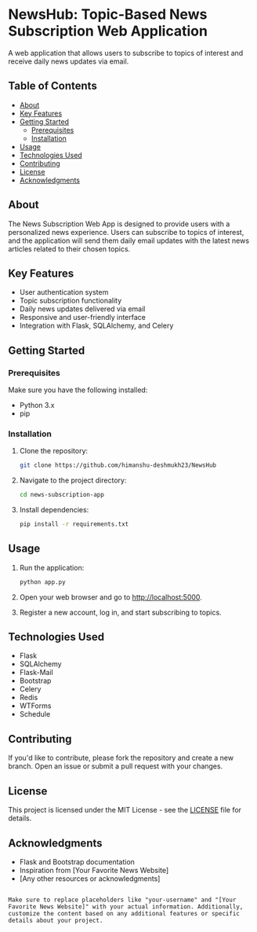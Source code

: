 # NewsHub: Topic-Based News Subscription Web Application

A web application that allows users to subscribe to topics of interest and receive daily news updates via email.

## Table of Contents

- [About](#about)
- [Key Features](#key-features)
- [Getting Started](#getting-started)
  - [Prerequisites](#prerequisites)
  - [Installation](#installation)
- [Usage](#usage)
- [Technologies Used](#technologies-used)
- [Contributing](#contributing)
- [License](#license)
- [Acknowledgments](#acknowledgments)

## About

The News Subscription Web App is designed to provide users with a personalized news experience. Users can subscribe to topics of interest, and the application will send them daily email updates with the latest news articles related to their chosen topics.

## Key Features

- User authentication system
- Topic subscription functionality
- Daily news updates delivered via email
- Responsive and user-friendly interface
- Integration with Flask, SQLAlchemy, and Celery

## Getting Started

### Prerequisites

Make sure you have the following installed:

- Python 3.x
- pip

### Installation

1. Clone the repository:

   ```bash
   git clone https://github.com/himanshu-deshmukh23/NewsHub
   ```

2. Navigate to the project directory:

   ```bash
   cd news-subscription-app
   ```

3. Install dependencies:

   ```bash
   pip install -r requirements.txt
   ```

## Usage

1. Run the application:

   ```bash
   python app.py
   ```

2. Open your web browser and go to [http://localhost:5000](http://localhost:5000).

3. Register a new account, log in, and start subscribing to topics.

## Technologies Used

- Flask
- SQLAlchemy
- Flask-Mail
- Bootstrap
- Celery
- Redis
- WTForms
- Schedule

## Contributing

If you'd like to contribute, please fork the repository and create a new branch. Open an issue or submit a pull request with your changes.

## License

This project is licensed under the MIT License - see the [LICENSE](LICENSE) file for details.

## Acknowledgments

- Flask and Bootstrap documentation
- Inspiration from [Your Favorite News Website]
- [Any other resources or acknowledgments]

```

Make sure to replace placeholders like "your-username" and "[Your Favorite News Website]" with your actual information. Additionally, customize the content based on any additional features or specific details about your project.
